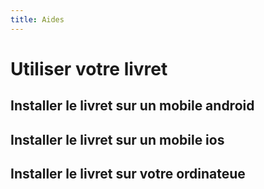 ```yaml
---
title: Aides
---
```


# Utiliser votre livret

## Installer le livret sur un mobile android

## Installer le livret sur un mobile ios

## Installer le livret sur votre ordinateue



